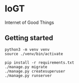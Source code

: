 # IoGT

Internet of Good Things

## Getting started

```
python3 -m venv venv
source ./venv/bin/activate

pip install -r requirements.txt
./manage.py migrate
./manage.py createsuperuser
./manage.py runserver
```

